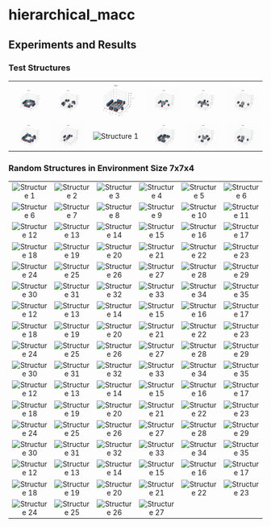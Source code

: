 # hierarchical_macc

## Experiments and Results

### Test Structures
<table>
  <tr>
    <td align="center"><img src="https://github.com/28shambhavi/hierarchical_macc/blob/main/visual_random0.gif" alt="Structure 1" width="140"></td>
    <td align="center"><img src="https://github.com/28shambhavi/hierarchical_macc/blob/main/visual_random1.gif" alt="Structure 1" width="140"></td>
    <td align="center"><img src="https://github.com/28shambhavi/hierarchical_macc/blob/main/visual_random2.gif" alt="Structure 1" width="140"></td>
    <td align="center"><img src="https://github.com/28shambhavi/hierarchical_macc/blob/main/visual_random3.gif" alt="Structure 1" width="140"></td>
    <td align="center"><img src="https://github.com/28shambhavi/hierarchical_macc/blob/main/visual_random4.gif" alt="Structure 1" width="140"></td>
    <td align="center"><img src="https://github.com/28shambhavi/hierarchical_macc/blob/main/visual_random5.gif" alt="Structure 1" width="140"></td>
  </tr>
  <tr>
    <td align="center"><img src="https://github.com/28shambhavi/hierarchical_macc/blob/main/visual_random6.gif" alt="Structure 1" width="140"></td>
    <td align="center"><img src="https://github.com/28shambhavi/hierarchical_macc/blob/main/visual_random7.gif" alt="Structure 1" width="140"></td>
    <td align="center"><img src="https://github.com/28shambhavi/hierarchical_macc/blob/main/visual_random8.gif" alt="Structure 1" width="140"></td>
    <td align="center"><img src="https://github.com/28shambhavi/hierarchical_macc/blob/main/visual_random12.gif" alt="Structure 1" width="140"></td>
    <td align="center"><img src="https://github.com/28shambhavi/hierarchical_macc/blob/main/visual_random10.gif" alt="Structure 1" width="140"></td>
    <td align="center"><img src="https://github.com/28shambhavi/hierarchical_macc/blob/main/visual_random11.gif" alt="Structure 1" width="140"></td>
  </tr>
</table>

### Random Structures in Environment Size 7x7x4
<table>
  <tr>
    <td align="center"><img src="https://github.com/28shambhavi/himacc_python/blob/node_graphs/random_gif/struct0.gif" alt="Structure 1" width="140"></td>
    <td align="center"><img src="https://github.com/28shambhavi/himacc_python/blob/node_graphs/random_gif/struct1.gif" alt="Structure 2" width="140"></td>
    <td align="center"><img src="https://github.com/28shambhavi/himacc_python/blob/node_graphs/random_gif/struct2.gif" alt="Structure 3" width="140"></td>
    <td align="center"><img src="https://github.com/28shambhavi/himacc_python/blob/node_graphs/random_gif/struct3.gif" alt="Structure 4" width="140"></td>
    <td align="center"><img src="https://github.com/28shambhavi/himacc_python/blob/node_graphs/random_gif/struct4.gif" alt="Structure 5" width="140"></td>
    <td align="center"><img src="https://github.com/28shambhavi/himacc_python/blob/node_graphs/random_gif/struct5.gif" alt="Structure 6" width="140"></td>
  </tr>
    <tr>
    <td align="center"><img src="https://github.com/28shambhavi/himacc_python/blob/node_graphs/random_gif/struct6.gif" alt="Structure 6" width="140"></td>
    <td align="center"><img src="https://github.com/28shambhavi/himacc_python/blob/node_graphs/random_gif/struct7.gif" alt="Structure 7" width="140"></td>
    <td align="center"><img src="https://github.com/28shambhavi/himacc_python/blob/node_graphs/random_gif/struct8.gif" alt="Structure 8" width="140"></td>
    <td align="center"><img src="https://github.com/28shambhavi/himacc_python/blob/node_graphs/random_gif/struct9.gif" alt="Structure 9" width="140"></td>
    <td align="center"><img src="https://github.com/28shambhavi/himacc_python/blob/node_graphs/random_gif/struct10.gif" alt="Structure 10" width="140"></td>
    <td align="center"><img src="https://github.com/28shambhavi/himacc_python/blob/node_graphs/random_gif/struct11.gif" alt="Structure 11" width="140"></td>
  </tr>
  <tr>
    <td align="center"><img src="https://github.com/28shambhavi/himacc_python/blob/node_graphs/random_gif/struct12.gif" alt="Structure 12" width="140"></td>
    <td align="center"><img src="https://github.com/28shambhavi/himacc_python/blob/node_graphs/random_gif/struct13.gif" alt="Structure 13" width="140"></td>
    <td align="center"><img src="https://github.com/28shambhavi/himacc_python/blob/node_graphs/random_gif/struct14.gif" alt="Structure 14" width="140"></td>
    <td align="center"><img src="https://github.com/28shambhavi/himacc_python/blob/node_graphs/random_gif/struct15.gif" alt="Structure 15" width="140"></td>
    <td align="center"><img src="https://github.com/28shambhavi/himacc_python/blob/node_graphs/random_gif/struct16.gif" alt="Structure 16" width="140"></td>
    <td align="center"><img src="https://github.com/28shambhavi/himacc_python/blob/node_graphs/random_gif/struct17.gif" alt="Structure 17" width="140"></td>
  </tr>
    <tr>
    <td align="center"><img src="https://github.com/28shambhavi/himacc_python/blob/node_graphs/random_gif/struct18.gif" alt="Structure 18" width="140"></td>
    <td align="center"><img src="https://github.com/28shambhavi/himacc_python/blob/node_graphs/random_gif/struct19.gif" alt="Structure 19" width="140"></td>
    <td align="center"><img src="https://github.com/28shambhavi/himacc_python/blob/node_graphs/random_gif/struct20.gif" alt="Structure 20" width="140"></td>
    <td align="center"><img src="https://github.com/28shambhavi/himacc_python/blob/node_graphs/random_gif/struct21.gif" alt="Structure 21" width="140"></td>
    <td align="center"><img src="https://github.com/28shambhavi/himacc_python/blob/node_graphs/random_gif/struct22.gif" alt="Structure 22" width="140"></td>
    <td align="center"><img src="https://github.com/28shambhavi/himacc_python/blob/node_graphs/random_gif/struct23.gif" alt="Structure 23" width="140"></td>
  </tr>
    <tr>
    <td align="center"><img src="https://github.com/28shambhavi/himacc_python/blob/node_graphs/random_gif/struct24.gif" alt="Structure 24" width="140"></td>
    <td align="center"><img src="https://github.com/28shambhavi/himacc_python/blob/node_graphs/random_gif/struct25.gif" alt="Structure 25" width="140"></td>
    <td align="center"><img src="https://github.com/28shambhavi/himacc_python/blob/node_graphs/random_gif/struct26.gif" alt="Structure 26" width="140"></td>
    <td align="center"><img src="https://github.com/28shambhavi/himacc_python/blob/node_graphs/random_gif/struct27.gif" alt="Structure 27" width="140"></td>
    <td align="center"><img src="https://github.com/28shambhavi/himacc_python/blob/node_graphs/random_gif/struct28.gif" alt="Structure 28" width="140"></td>
    <td align="center"><img src="https://github.com/28shambhavi/himacc_python/blob/node_graphs/random_gif/struct29.gif" alt="Structure 29" width="140"></td>
  </tr>
    <tr>
    <td align="center"><img src="https://github.com/28shambhavi/himacc_python/blob/node_graphs/random_gif/struct30.gif" alt="Structure 30" width="140"></td>
    <td align="center"><img src="https://github.com/28shambhavi/himacc_python/blob/node_graphs/random_gif/struct31.gif" alt="Structure 31" width="140"></td>
    <td align="center"><img src="https://github.com/28shambhavi/himacc_python/blob/node_graphs/random_gif/struct32.gif" alt="Structure 32" width="140"></td>
    <td align="center"><img src="https://github.com/28shambhavi/himacc_python/blob/node_graphs/random_gif/struct33.gif" alt="Structure 33" width="140"></td>
    <td align="center"><img src="https://github.com/28shambhavi/himacc_python/blob/node_graphs/random_gif/struct34.gif" alt="Structure 34" width="140"></td>
    <td align="center"><img src="https://github.com/28shambhavi/himacc_python/blob/node_graphs/random_gif/struct35.gif" alt="Structure 35" width="140"></td>
    </tr>
    <tr>
    <td align="center"><img src="https://github.com/28shambhavi/himacc_python/blob/node_graphs/random_gif/struct36.gif" alt="Structure 12" width="140"></td>
    <td align="center"><img src="https://github.com/28shambhavi/himacc_python/blob/node_graphs/random_gif/struct37.gif" alt="Structure 13" width="140"></td>
    <td align="center"><img src="https://github.com/28shambhavi/himacc_python/blob/node_graphs/random_gif/struct38.gif" alt="Structure 14" width="140"></td>
    <td align="center"><img src="https://github.com/28shambhavi/himacc_python/blob/node_graphs/random_gif/struct39.gif" alt="Structure 15" width="140"></td>
    <td align="center"><img src="https://github.com/28shambhavi/himacc_python/blob/node_graphs/random_gif/struct40.gif" alt="Structure 16" width="140"></td>
    <td align="center"><img src="https://github.com/28shambhavi/himacc_python/blob/node_graphs/random_gif/struct41.gif" alt="Structure 17" width="140"></td>
  </tr>
    <tr>
    <td align="center"><img src="https://github.com/28shambhavi/himacc_python/blob/node_graphs/random_gif/struct42.gif" alt="Structure 18" width="140"></td>
    <td align="center"><img src="https://github.com/28shambhavi/himacc_python/blob/node_graphs/random_gif/struct43.gif" alt="Structure 19" width="140"></td>
    <td align="center"><img src="https://github.com/28shambhavi/himacc_python/blob/node_graphs/random_gif/struct44.gif" alt="Structure 20" width="140"></td>
    <td align="center"><img src="https://github.com/28shambhavi/himacc_python/blob/node_graphs/random_gif/struct45.gif" alt="Structure 21" width="140"></td>
    <td align="center"><img src="https://github.com/28shambhavi/himacc_python/blob/node_graphs/random_gif/struct46.gif" alt="Structure 22" width="140"></td>
    <td align="center"><img src="https://github.com/28shambhavi/himacc_python/blob/node_graphs/random_gif/struct47.gif" alt="Structure 23" width="140"></td>
  </tr>
    <tr>
    <td align="center"><img src="https://github.com/28shambhavi/himacc_python/blob/node_graphs/random_gif/struct48.gif" alt="Structure 24" width="140"></td>
    <td align="center"><img src="https://github.com/28shambhavi/himacc_python/blob/node_graphs/random_gif/struct49.gif" alt="Structure 25" width="140"></td>
    <td align="center"><img src="https://github.com/28shambhavi/himacc_python/blob/node_graphs/random_gif/struct50.gif" alt="Structure 26" width="140"></td>
    <td align="center"><img src="https://github.com/28shambhavi/himacc_python/blob/node_graphs/random_gif/struct51.gif" alt="Structure 27" width="140"></td>
    <td align="center"><img src="https://github.com/28shambhavi/himacc_python/blob/node_graphs/random_gif/struct52.gif" alt="Structure 28" width="140"></td>
    <td align="center"><img src="https://github.com/28shambhavi/himacc_python/blob/node_graphs/random_gif/struct53.gif" alt="Structure 29" width="140"></td>
  </tr>
    <tr>
    <td align="center"><img src="https://github.com/28shambhavi/himacc_python/blob/node_graphs/random_gif/struct54.gif" alt="Structure 30" width="140"></td>
    <td align="center"><img src="https://github.com/28shambhavi/himacc_python/blob/node_graphs/random_gif/struct55.gif" alt="Structure 31" width="140"></td>
    <td align="center"><img src="https://github.com/28shambhavi/himacc_python/blob/node_graphs/random_gif/struct56.gif" alt="Structure 32" width="140"></td>
    <td align="center"><img src="https://github.com/28shambhavi/himacc_python/blob/node_graphs/random_gif/struct57.gif" alt="Structure 33" width="140"></td>
    <td align="center"><img src="https://github.com/28shambhavi/himacc_python/blob/node_graphs/random_gif/struct58.gif" alt="Structure 34" width="140"></td>
    <td align="center"><img src="https://github.com/28shambhavi/himacc_python/blob/node_graphs/random_gif/struct59.gif" alt="Structure 35" width="140"></td>
    </tr>
    <tr>
    <td align="center"><img src="https://github.com/28shambhavi/himacc_python/blob/node_graphs/random_gif/struct60.gif" alt="Structure 12" width="140"></td>
    <td align="center"><img src="https://github.com/28shambhavi/himacc_python/blob/node_graphs/random_gif/struct61.gif" alt="Structure 13" width="140"></td>
    <td align="center"><img src="https://github.com/28shambhavi/himacc_python/blob/node_graphs/random_gif/struct62.gif" alt="Structure 14" width="140"></td>
    <td align="center"><img src="https://github.com/28shambhavi/himacc_python/blob/node_graphs/random_gif/struct63.gif" alt="Structure 15" width="140"></td>
    <td align="center"><img src="https://github.com/28shambhavi/himacc_python/blob/node_graphs/random_gif/struct64.gif" alt="Structure 16" width="140"></td>
    <td align="center"><img src="https://github.com/28shambhavi/himacc_python/blob/node_graphs/random_gif/struct65.gif" alt="Structure 17" width="140"></td>
  </tr>
    <tr>
    <td align="center"><img src="https://github.com/28shambhavi/himacc_python/blob/node_graphs/random_gif/struct66.gif" alt="Structure 18" width="140"></td>
    <td align="center"><img src="https://github.com/28shambhavi/himacc_python/blob/node_graphs/random_gif/struct67.gif" alt="Structure 19" width="140"></td>
    <td align="center"><img src="https://github.com/28shambhavi/himacc_python/blob/node_graphs/random_gif/struct68.gif" alt="Structure 20" width="140"></td>
    <td align="center"><img src="https://github.com/28shambhavi/himacc_python/blob/node_graphs/random_gif/struct69.gif" alt="Structure 21" width="140"></td>
    <td align="center"><img src="https://github.com/28shambhavi/himacc_python/blob/node_graphs/random_gif/struct70.gif" alt="Structure 22" width="140"></td>
    <td align="center"><img src="https://github.com/28shambhavi/himacc_python/blob/node_graphs/random_gif/struct71.gif" alt="Structure 23" width="140"></td>
  </tr>
    <tr>
    <td align="center"><img src="https://github.com/28shambhavi/himacc_python/blob/node_graphs/random_gif/struct72.gif" alt="Structure 24" width="140"></td>
    <td align="center"><img src="https://github.com/28shambhavi/himacc_python/blob/node_graphs/random_gif/struct73.gif" alt="Structure 25" width="140"></td>
    <td align="center"><img src="https://github.com/28shambhavi/himacc_python/blob/node_graphs/random_gif/struct74.gif" alt="Structure 26" width="140"></td>
    <td align="center"><img src="https://github.com/28shambhavi/himacc_python/blob/node_graphs/random_gif/struct75.gif" alt="Structure 27" width="140"></td>
    <td align="center"><img src="https://github.com/28shambhavi/himacc_python/blob/node_graphs/random_gif/struct76.gif" alt="Structure 28" width="140"></td>
    <td align="center"><img src="https://github.com/28shambhavi/himacc_python/blob/node_graphs/random_gif/struct77.gif" alt="Structure 29" width="140"></td>
  </tr>
    <tr>
    <td align="center"><img src="https://github.com/28shambhavi/himacc_python/blob/node_graphs/random_gif/struct78.gif" alt="Structure 30" width="140"></td>
    <td align="center"><img src="https://github.com/28shambhavi/himacc_python/blob/node_graphs/random_gif/struct79.gif" alt="Structure 31" width="140"></td>
    <td align="center"><img src="https://github.com/28shambhavi/himacc_python/blob/node_graphs/random_gif/struct80.gif" alt="Structure 32" width="140"></td>
    <td align="center"><img src="https://github.com/28shambhavi/himacc_python/blob/node_graphs/random_gif/struct81.gif" alt="Structure 33" width="140"></td>
    <td align="center"><img src="https://github.com/28shambhavi/himacc_python/blob/node_graphs/random_gif/struct82.gif" alt="Structure 34" width="140"></td>
    <td align="center"><img src="https://github.com/28shambhavi/himacc_python/blob/node_graphs/random_gif/struct83.gif" alt="Structure 35" width="140"></td>
    </tr>
    <tr>
    <td align="center"><img src="https://github.com/28shambhavi/himacc_python/blob/node_graphs/random_gif/struct84.gif" alt="Structure 12" width="140"></td>
    <td align="center"><img src="https://github.com/28shambhavi/himacc_python/blob/node_graphs/random_gif/struct85.gif" alt="Structure 13" width="140"></td>
    <td align="center"><img src="https://github.com/28shambhavi/himacc_python/blob/node_graphs/random_gif/struct86.gif" alt="Structure 14" width="140"></td>
    <td align="center"><img src="https://github.com/28shambhavi/himacc_python/blob/node_graphs/random_gif/struct87.gif" alt="Structure 15" width="140"></td>
    <td align="center"><img src="https://github.com/28shambhavi/himacc_python/blob/node_graphs/random_gif/struct88.gif" alt="Structure 16" width="140"></td>
    <td align="center"><img src="https://github.com/28shambhavi/himacc_python/blob/node_graphs/random_gif/struct89.gif" alt="Structure 17" width="140"></td>
  </tr>
    <tr>
    <td align="center"><img src="https://github.com/28shambhavi/himacc_python/blob/node_graphs/random_gif/struct90.gif" alt="Structure 18" width="140"></td>
    <td align="center"><img src="https://github.com/28shambhavi/himacc_python/blob/node_graphs/random_gif/struct91.gif" alt="Structure 19" width="140"></td>
    <td align="center"><img src="https://github.com/28shambhavi/himacc_python/blob/node_graphs/random_gif/struct92.gif" alt="Structure 20" width="140"></td>
    <td align="center"><img src="https://github.com/28shambhavi/himacc_python/blob/node_graphs/random_gif/struct93.gif" alt="Structure 21" width="140"></td>
    <td align="center"><img src="https://github.com/28shambhavi/himacc_python/blob/node_graphs/random_gif/struct94.gif" alt="Structure 22" width="140"></td>
    <td align="center"><img src="https://github.com/28shambhavi/himacc_python/blob/node_graphs/random_gif/struct95.gif" alt="Structure 23" width="140"></td>
  </tr>
    <tr>
    <td align="center"><img src="https://github.com/28shambhavi/himacc_python/blob/node_graphs/random_gif/struct96.gif" alt="Structure 24" width="140"></td>
    <td align="center"><img src="https://github.com/28shambhavi/himacc_python/blob/node_graphs/random_gif/struct97.gif" alt="Structure 25" width="140"></td>
    <td align="center"><img src="https://github.com/28shambhavi/himacc_python/blob/node_graphs/random_gif/struct98.gif" alt="Structure 26" width="140"></td>
    <td align="center"><img src="https://github.com/28shambhavi/himacc_python/blob/node_graphs/random_gif/struct99.gif" alt="Structure 27" width="140"></td>
    </tr>
</table>
